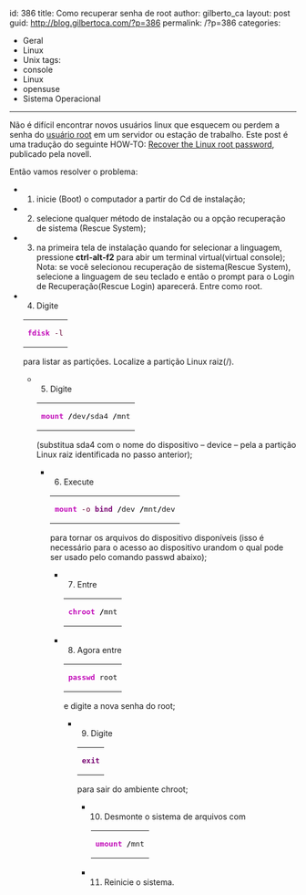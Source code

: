 id: 386
title: Como recuperar senha de root
author: gilberto_ca
layout: post
guid: http://blog.gilbertoca.com/?p=386
permalink: /?p=386
categories:
  - Geral
  - Linux
  - Unix
tags:
  - console
  - Linux
  - opensuse
  - Sistema Operacional
---
<!-- google_ad_section_start -->

Não é difícil encontrar novos usuários linux que esquecem ou perdem a senha do [usuário root][1] em um servidor ou estação de trabalho. Este post é uma tradução do seguinte HOW-TO: [Recover the Linux root password][2], publicado pela novell. 

Então vamos resolver o problema:

  * 1. inicie (Boot) o computador a partir do Cd de instalação;
  * 2. selecione qualquer método de instalação ou a opção recuperação de sistema (Rescue System); 
  * 3. na primeira tela de instalação quando for selecionar a linguagem, pressione **ctrl-alt-f2** para abir um terminal virtual(virtual console); 
Nota: se você selecionou recuperação de sistema(Rescue System), selecione a linguagem de seu teclado e então o prompt para o Login de Recuperação(Rescue Login) aparecerá. Entre como root.

  * 4. Digite <div class="wp_syntax">
      <table>
        <tr>
          <td class="code">
            <pre class="bash" style="font-family:monospace;"><span style="color: #c20cb9; font-weight: bold;">fdisk</span> <span style="color: #660033;">-l</span></pre>
          </td>
        </tr>
      </table>
    </div>
    
    para listar as partições. Localize a partição Linux raiz(/). </li> 
    
      * 5. Digite <div class="wp_syntax">
          <table>
            <tr>
              <td class="code">
                <pre class="bash" style="font-family:monospace;"><span style="color: #c20cb9; font-weight: bold;">mount</span> <span style="color: #000000; font-weight: bold;">/</span>dev<span style="color: #000000; font-weight: bold;">/</span>sda4 <span style="color: #000000; font-weight: bold;">/</span>mnt</pre>
              </td>
            </tr>
          </table>
        </div>
        
        (substitua sda4 com o nome do dispositivo &#8211; device &#8211; pela a partição Linux raiz identificada no passo anterior); </li> 
        
          * 6. Execute <div class="wp_syntax">
              <table>
                <tr>
                  <td class="code">
                    <pre class="bash" style="font-family:monospace;"><span style="color: #c20cb9; font-weight: bold;">mount</span> <span style="color: #660033;">-o</span> <span style="color: #7a0874; font-weight: bold;">bind</span> <span style="color: #000000; font-weight: bold;">/</span>dev <span style="color: #000000; font-weight: bold;">/</span>mnt<span style="color: #000000; font-weight: bold;">/</span>dev</pre>
                  </td>
                </tr>
              </table>
            </div>
            
            para tornar os arquivos do dispositivo disponíveis (isso é necessário para o acesso ao dispositivo urandom o qual pode ser usado pelo comando passwd abaixo); </li> 
            
              * 7. Entre <div class="wp_syntax">
                  <table>
                    <tr>
                      <td class="code">
                        <pre class="bash" style="font-family:monospace;"><span style="color: #c20cb9; font-weight: bold;">chroot</span> <span style="color: #000000; font-weight: bold;">/</span>mnt</pre>
                      </td>
                    </tr>
                  </table>
                </div>
            
              * 8. Agora entre</p> <div class="wp_syntax">
                  <table>
                    <tr>
                      <td class="code">
                        <pre class="bash" style="font-family:monospace;"><span style="color: #c20cb9; font-weight: bold;">passwd</span> root</pre>
                      </td>
                    </tr>
                  </table>
                </div>
                
                e digite a nova senha do root;</li> 
                
                  * 9. Digite</p> <div class="wp_syntax">
                      <table>
                        <tr>
                          <td class="code">
                            <pre class="bash" style="font-family:monospace;"><span style="color: #7a0874; font-weight: bold;">exit</span></pre>
                          </td>
                        </tr>
                      </table>
                    </div>
                    
                    para sair do ambiente chroot;</li> 
                    
                      * 10. Desmonte o sistema de arquivos com <div class="wp_syntax">
                          <table>
                            <tr>
                              <td class="code">
                                <pre class="bash" style="font-family:monospace;"><span style="color: #c20cb9; font-weight: bold;">umount</span> <span style="color: #000000; font-weight: bold;">/</span>mnt</pre>
                              </td>
                            </tr>
                          </table>
                        </div>
                    
                      * 11. Reinicie o sistema.</ul> 
                    <!-- google_ad_section_end -->

 [1]: http://br-linux.org/artigos/dicas_root.htm
 [2]: http://www.novell.com/support/search.do?cmd=displayKC&#038;docType=kc&#038;externalId=3003803&#038;sliceId=SAL_Public&#038;dialogID=17188705&#038;stateId=0%200%2017194530